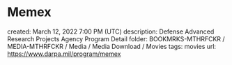 # Memex

created: March 12, 2022 7:00 PM (UTC)
description: Defense Advanced Research Projects Agency Program Detail
folder: BOOKMRKS-MTHRFCKR / MEDIA-MTHRFCKR / Media / Media Download / Movies
tags: movies
url: https://www.darpa.mil/program/memex